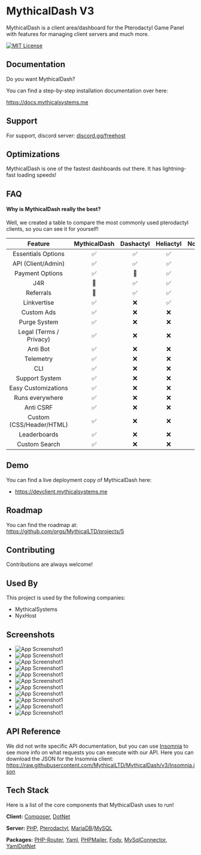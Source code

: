 # MythicalDash V3 

MythicalDash is a client area/dashboard for the Pterodactyl Game Panel with features for managing client servers and much more.



[![MIT License](https://img.shields.io/badge/License-MIT-green.svg)](https://choosealicense.com/licenses/mit/)
## Documentation

Do you want MythicalDash?

You can find a step-by-step installation documentation over here: 

https://docs.mythicalsystems.me
## Support

For support, discord server: [discord.gg/freehost](https://discord.gg/freehost)


## Optimizations

MythicalDash is one of the fastest dashboards out there. It has lightning-fast loading speeds! 


## FAQ

#### Why is MythicalDash really the best?

Well, we created a table to compare the most commonly used pterodactyl clients, so you can see it for yourself!

| Feature | MythicalDash | Dashactyl | Heliactyl | NorthClient  | HolaClient | Meteor | 
| :---:   | :---: | :---: | :--: | :--: | :--: | :--: |
| Essentials Options | ✅|✅|✅|✅|✅|✅|
| API (Client/Admin) |✅|✅|✅|✅|✅| ✅|
| Payment Options | ✅|🔄|✅|✅|✅|✅|
| J4R | 🔄|✅|✅|✅|✅|✅|
| Referrals |🔄|✅|✅|✅|✅|✅|
| Linkvertise | ✅|❌|✅|✅|✅|✅|
| Custom Ads | ✅|❌|❌|✅|✅|✅|
| Purge System | ✅|❌|❌|❌|✅|✅|
| Legal (Terms / Privacy)|✅|❌|❌|❌|✅|✅|
| Anti Bot |✅|❌|❌|❌|❌|✅|
|Telemetry|✅|❌|❌|❌|❌|✅|
| CLI |✅|❌|❌|❌|❌|✅|
| Support System | ✅|❌|❌|❌|❌|⚠️|
| Easy Customizations | ✅|❌|❌|❌|❌|⚠️|
| Runs everywhere |✅|❌|❌|❌|❌|⚠️|
| Anti CSRF |✅|❌|❌|❌|❌|❌|
| Custom (CSS/Header/HTML) |✅|❌|❌|❌|❌|❌|
| Leaderboards |✅|❌|❌|❌|❌|❌|
| Custom Search |✅|❌|❌|❌|❌|❌|

## Demo

You can find a live deployment copy of MythicalDash here:
- https://devclient.mythicalsystems.me

## Roadmap

You can find the roadmap at: https://github.com/orgs/MythicalLTD/projects/5


## Contributing

Contributions are always welcome!


## Used By

This project is used by the following companies:

- MythicalSystems
- NyxHost


## Screenshots

- ![App Screenshot1](https://i.imgur.com/fLIYnqK.png)
- ![App Screenshot1](https://i.imgur.com/k3hBOut.png)
- ![App Screenshot1](https://i.imgur.com/QDr6jk5.png)
- ![App Screenshot1](https://i.imgur.com/1o5WNHo.png)
- ![App Screenshot1](https://i.imgur.com/YcEb4YE.png)
- ![App Screenshot1](https://i.imgur.com/KuJMgZk.png)
- ![App Screenshot1](https://i.imgur.com/Nf0aFAt.png)
- ![App Screenshot1](https://i.imgur.com/GwVkHbT.png)
- ![App Screenshot1](https://i.imgur.com/mVBrtV5.png)
- ![App Screenshot1](https://i.imgur.com/70rXiHt.png)
- ![App Screenshot1](https://i.imgur.com/WrroKW3.png)

## API Reference

We did not write specific API documentation, but you can use [Insomnia](https://insomnia.rest/download) to see more info on what requests you can execute with our API. Here you can download the JSON for the Insomnia client: https://raw.githubusercontent.com/MythicalLTD/MythicalDash/v3/Insomnia.json

## Tech Stack

Here is a list of the core components that MythicalDash uses to run!

**Client:** [Composer](https://getcomposer.org/), [DotNet](https://dot.net)

**Server:** [PHP](https://php.net), [Pterodactyl](https://pterodactyl.io), [MariaDB](https://mariadb.com)/[MySQL](https://mysql.com)

**Packages:**
[PHP-Router](https://packagist.org/packages/mythicalsystems/php-router), [Yaml](https://packagist.org/packages/symfony/yaml), [PHPMailer](https://packagist.org/packages/phpmailer/phpmailer), [Fody](https://www.nuget.org/packages/Costura.Fody/), [MySqlConnector](https://www.nuget.org/packages/MySqlConnector/), [YamlDotNet](https://www.nuget.org/packages/YamlDotNet)